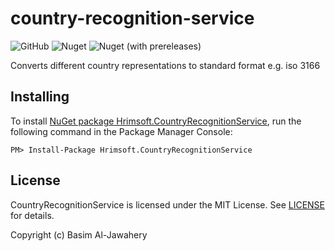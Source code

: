 # country-recognition-service
![GitHub](https://img.shields.io/github/license/basim108/country-recognition-service)
![Nuget](https://img.shields.io/nuget/v/Hrimsoft.CountryRecognitionService)
![Nuget (with prereleases)](https://img.shields.io/nuget/dt/Hrimsoft.CountryRecognitionService)

Converts different country representations to standard format e.g. iso 3166
## Installing ##

To install [NuGet package Hrimsoft.CountryRecognitionService](https://www.nuget.org/packages/Hrimsoft.CountryRecognitionService), run the following command in the Package Manager Console:

```
PM> Install-Package Hrimsoft.CountryRecognitionService
```
## License ##

CountryRecognitionService is licensed under the MIT License. See [LICENSE](LICENSE) for details.

Copyright (c) Basim Al-Jawahery
